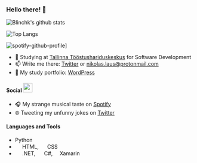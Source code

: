 ### Hello there! 👋

![Blinchk's github stats](https://github-readme-stats.vercel.app/api?username=blinchk&show_icons=true&theme=radical)

![Top Langs](https://github-readme-stats.vercel.app/api/top-langs/?username=blinchk&theme=radical)

![spotify-github-profile](https://spotify-github-profile.vercel.app/api/view?uid=blinchk&cover_image=true)]

- 🌱 Studying at <a href="https://tthk.ee">Tallinna Tööstushariduskeskus</a> for Software Development
- 📫 Write me there: <a href="https://twitter.com/ItsCanBeBlinchk">Twitter</a> or nikolas.laus@protonmail.com
- 💼 My study portfolio: <a href="https://nlaus.wordpress.com">WordPress</a>


#### Social <img src="https://media.giphy.com/media/U3DIXqKQV5YcSKuzMC/giphy.gif" width="25">

- 🎧 My strange musical taste on <a href="https://open.spotify.com/user/blinchk">Spotify</a>
- 🌐 Tweeting my unfunny jokes on <a href="https://twitter.com/ItsCanBeBlinchk">Twitter</a>

#### Languages and Tools

* Python
* <img src="https://s1.iconbird.com/ico/2013/6/289/w512h5121371656117html5.png" width=15> HTML, <img src="https://upload.wikimedia.org/wikipedia/commons/thumb/d/d5/CSS3_logo_and_wordmark.svg/1200px-CSS3_logo_and_wordmark.svg.png" width=15> CSS
* <img src="https://upload.wikimedia.org/wikipedia/commons/thumb/e/ee/.NET_Core_Logo.svg/1200px-.NET_Core_Logo.svg.png" width=15> .NET, <img src="https://upload.wikimedia.org/wikipedia/commons/4/4f/Csharp_Logo.png" width=15> C#, <img src="https://cdn.iconscout.com/icon/free/png-512/xamarin-282427.png" width=15>Xamarin

